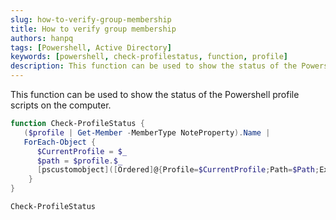 ```yaml
---
slug: how-to-verify-group-membership
title: How to verify group membership
authors: hanpq
tags: [Powershell, Active Directory]
keywords: [powershell, check-profilestatus, function, profile]
description: This function can be used to show the status of the Powershell profile scripts on the computer.
---
```


<div class="fb-share-button"
data-href="https://getps.dev/blog/how-to-verify-group-membership"
data-layout="button"
data-size="small">
</div>

This function can be used to show the status of the Powershell profile scripts on the computer.

```powershell
function Check-ProfileStatus {
   ($profile | Get-Member -MemberType NoteProperty).Name |
   ForEach-Object {
      $CurrentProfile = $_
      $path = $profile.$_
      [pscustomobject]([Ordered]@{Profile=$CurrentProfile;Path=$Path;Exists=(Test-Path $Path)})
    }
}

Check-ProfileStatus
```

<Comments />
